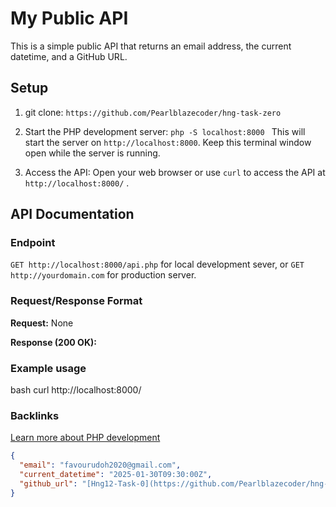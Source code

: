 # My Public API

This is a simple public API that returns an email address, the current datetime, and a GitHub URL.

## Setup

1. git clone: `https://github.com/Pearlblazecoder/hng-task-zero`
2. Start the PHP development server: `php -S localhost:8000 `
   This will start the server on `http://localhost:8000`.  Keep this terminal window open while the server is running.

3. Access the API: Open your web browser or use `curl` to access the API at `http://localhost:8000/` .

## API Documentation

### Endpoint

`GET http://localhost:8000/api.php` for local development sever, or 
`GET http://yourdomain.com` for production server.

### Request/Response Format

**Request:** None

**Response (200 OK):**

### Example usage
bash
curl http://localhost:8000/


### Backlinks
[Learn more about PHP development](https://hng.tech/hire/php-developers)

```json
{
  "email": "favourudoh2020@gmail.com",
  "current_datetime": "2025-01-30T09:30:00Z",
  "github_url": "[Hng12-Task-0](https://github.com/Pearlblazecoder/hng-task-zero)"
}